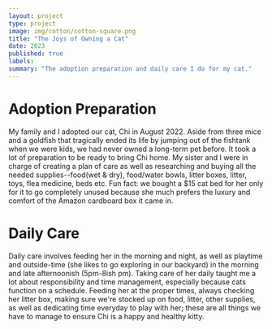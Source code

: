 ```yaml
---
layout: project
type: project
image: img/cotton/cotton-square.png
title: "The Joys of Owning a Cat"
date: 2023
published: true
labels:
summary: "The adoption preparation and daily care I do for my cat."
---
```


# Adoption Preparation
My family and I adopted our cat, Chi in August 2022. Aside from three mice and a goldfish that tragically ended its life by jumping out of the fishtank when we were kids, we had never owned a long-term pet before. It took a lot of preparation to be ready to bring Chi home. My sister and I were in charge of creating a plan of care as well as researching and buying all the needed supplies--food(wet & dry), food/water bowls, litter boxes, litter, toys, flea medicine, beds etc. Fun fact: we bought a $15 cat bed for her only for it to go completely unused because she much prefers the luxury and comfort of the Amazon cardboard box it came in. 

# Daily Care
Daily care involves feeding her in the morning and night, as well as playtime and outside-time (she likes to go exploring in our backyard) in the morning and late afternoonish (5pm-8ish pm). Taking care of her daily taught me a lot about responsibility and time management, especially because cats function on a schedule. Feeding her at the proper times, always checking her litter box, making sure we're stocked up on food, litter, other supplies, as well as dedicating time everyday to play with her; these are all things we have to manage to ensure Chi is a happy and healthy kitty.
